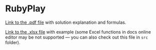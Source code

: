 # RubyPlay

[Link to the .pdf file](https://drive.google.com/file/d/1Mt3pBdZk9KNKQ4ey9lN2-NeVLWSAGiNy/view?usp=sharing) with solution explanation and formulas.

[Link to the .xlsx file](https://docs.google.com/spreadsheets/d/1tookf4oNyGDU2LkuHFqR5NvulDwJdrk6/edit?usp=sharing&ouid=114142938688866086059&rtpof=true&sd=true) with example (some Excel functions in docs online editor may be not supported — you can also check out this file in `src` folder).
